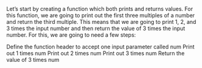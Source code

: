 Let’s start by creating a function which both prints and returns values. For this function, we are going to print out the first three multiples of a number and return the third multiple. This means that we are going to print 1, 2, and 3 times the input number and then return the value of 3 times the input number. For this, we are going to need a few steps:

Define the function header to accept one input parameter called num
Print out 1 times num
Print out 2 times num
Print out 3 times num
Return the value of 3 times num